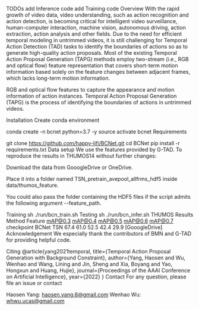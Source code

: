 TODOs
 add Inference code
 add Training code
Overview
With the rapid growth of video data, video understanding, such as action recognition and action detection, is becoming critical for intelligent video surveillance, human-computer interaction, machine vision, autonomous driving, action extraction, action analysis and other fields. Due to the need for efficient temporal modeling in untrimmed videos, it is still challenging for Temporal Action Detection (TAD) tasks to identify the boundaries of actions so as to generate high-quality action proposals. Most of the existing Temporal Action Proposal Generation (TAPG) methods employ two-stream (i.e., RGB and optical flow) feature representation that covers short-term motion information based solely on the feature changes between adjacent frames, which lacks long-term motion information. 

RGB and optical flow features to capture the appearance and motion information of action instances. 
Temporal Action Proposal Generation (TAPG) is the process of identifying the boundaries of actions in untrimmed videos. 

Installation
Create conda environment

conda create -n bcnet python=3.7 -y
source activate bcnet
Requirements

git clone https://github.com/happy-lifi/BCNet.git
cd BCNet
pip install -r requirements.txt
Data setup
We use the features provided by G-TAD. To reproduce the results in THUMOS14 without further changes:

Download the data from GooogleDrive or OneDrive.

Place it into a folder named TSN_pretrain_avepool_allfrms_hdf5 inside data/thumos_feature.

You could also pass the folder containing the HDF5 files if the script admits the following argument --feature_path.

Training
sh ./run/bcn_train.sh
Testing
sh ./run/bcn_infer.sh
THUMOS Results
Method	Feature	mAP@0.3	mAP@0.4	mAP@0.5	mAP@0.6	mAP@0.7	checkpoint
BCNet	TSN	67.4	61.0	52.5	42.4	29.9	[GooogleDrive]
Acknowledgement
We especially thank the contributors of BMN and G-TAD for providing helpful code.

Citing
@article{yang2021temporal,
  title={Temporal Action Proposal Generation with Background Constraint},
  author={Yang, Haosen and Wu, Wenhao and Wang, Lining and Jin, Sheng and Xia, Boyang and Yao, Hongxun and Huang, Hujie},
  journal={Proceedings of the AAAI Conference on Artificial Intelligence},
  year={2022}
}
Contact
For any question, please file an issue or contact

Haosen Yang: haosen.yang.6@gmail.com
Wenhao Wu: whwu.ucas@gmail.com
